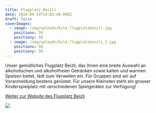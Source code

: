 ```yaml
---
title: Flugplatz Beizli
date: 2019-04-14T15:03:48.000Z
draft: false
coverImages:
  - image: /img/uploads/bild_flugplatzbeizli.jpg
    positionx: 50
    positiony: 50
  - image: /img/uploads/bild_flugplatzbeizli_2.jpg
    positionx: 50
    positiony: 50
---
```

Unser gemütliches Flugplatz Beizli, das Ihnen eine breite Auswahl an alkoholischen und alkoholfreien Getränken sowie kalten und warmen Speisen bietet, lädt zum Verweilen ein. Für Gruppen sind wir auf Voranmeldung bestens gerüstet. Für unsere Kleinsten steht ein grosser Kinderspielplatz mit verschiedenen Spielgeräten zur Verfügung!

[Weiter zur Website des Flugplatz Beizli](https://www.mimicus.ch/flugplatz-beizli)

![](/img/uploads/bild_flugplatzbeizli.jpg)
